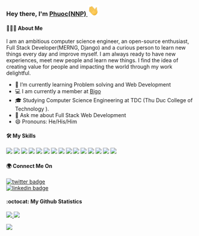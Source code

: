 ### Hey there, I'm <a  href="https://github.com/jacknnp/"> Phuoc(NNP) </a> <img  src="https://raw.githubusercontent.com/ABSphreak/ABSphreak/master/gifs/Hi.gif" width="30px"></h2>

#### 👨🏻‍💻 About Me

I am an ambitious computer science engineer, an open-source enthusiast, Full Stack Developer(MERNG, Django) and a curious person to learn new things every day and improve myself. I am always ready to have new experiences, meet new people and learn new things. I find the idea of creating value for people and impacting the world through my work delightful.

- 🌱 I’m currently learning Problem solving and Web Development
- 💻 I am currently a member at [Bigo](http://www.bigo.sg)
- 🎓 Studying Computer Science Engineering at TDC (Thu Duc College of Technology
  ).
- 💬 Ask me about Full Stack Web Development
- 😄 Pronouns: He/His/Him

#### 🛠 My Skills

![](https://img.shields.io/badge/HTML5-E34F26?style=for-the-badge&logo=html5&logoColor=white)
![](https://img.shields.io/badge/CSS3-1572B6?style=for-the-badge&logo=css3&logoColor=white)
![](https://img.shields.io/badge/JavaScript-F7DF1E?style=for-the-badge&logo=javascript&logoColor=black)
![](https://img.shields.io/badge/React-20232A?style=for-the-badge&logo=react&logoColor=61DAFB)
![](https://img.shields.io/badge/Node.js-43853D?style=for-the-badge&logo=node.js&logoColor=white)
![](https://img.shields.io/badge/Express.js-404D59?style=for-the-badge)
![](https://img.shields.io/badge/Django-38B2AC?style=for-the-badge&logo=django&logoColor=white)
![](https://img.shields.io/badge/GraphQL-gray?style=for-the-badge&logo=GraphQL&logoColor=#f705a3)
![](https://img.shields.io/badge/MongoDB-4EA94B?style=for-the-badge&logo=mongodb&logoColor=white)
![](https://img.shields.io/badge/Heroku-430098?style=for-the-badge&logo=heroku&logoColor=white)
![](https://img.shields.io/badge/Python-4285F4?style=for-the-badge&logo=python&logoColor=white)
![](https://img.shields.io/badge/Git-white?style=for-the-badge&logo=git&logoColor=Orange)
![](https://img.shields.io/badge/Github-eb4034?style=for-the-badge&logo=github&logoColor=black)
![](https://img.shields.io/badge/vscode-gray?style=for-the-badge&logo=visualstudiocode&logoColor=508cfa)
![](https://img.shields.io/badge/Material--UI-0081CB?style=for-the-badge&logo=material-ui&logoColor=white)

#### 🌍 Connect Me On

[![twitter badge](https://img.shields.io/badge/twitter-Phuoc-0077b5?style=social&logo=twitter)](https://twitter.com/PhuocNNP)<br/>
[![linkedin badge](https://img.shields.io/badge/linkedin-Phuoc-0077b5?style=social&logo=linkedin)](https://www.linkedin.com/in/phuoc-nguyen-5267631a0/)

#### :octocat: My Github Statistics

<a href="https://github.com/jacknnp">
  <img height="180em" src="https://github-readme-stats.vercel.app/api?username=jacknnp&theme=radical&show_icons=true" />
  <img height="180em" src="https://github-readme-stats.vercel.app/api/top-langs/?username=jacknnp&theme=radical&layout=compact" />
</a>

![](https://camo.githubusercontent.com/04834c1c89ac9bdea3beb933ef0a4c7af5a47468521b180c43e68817ed70b2e2/68747470733a2f2f6b6f6d617265762e636f6d2f67687076632f3f757365726e616d653d69616d7072616e617664686172)

<br/>
